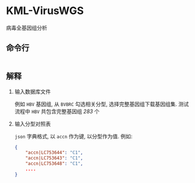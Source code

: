 # KML-VirusWGS

病毒全基因组分析

## 命令行

```bash

```

## 解释

1. 输入数据库文件

    例如 `HBV` 基因组, 从 `BVBRC` 勾选相关分型, 选择完整基因组下载基因组集. 测试流程中 `HBV` 共包含完整基因组 *283* 个

2. 输入分型对照表

    `json` 字典格式, 以 `accn` 作为键, 以分型作为值. 例如:

    ```json
    {
        "accn|LC753644": "C1",
        "accn|LC753643": "C1",
        "accn|LC753648": "C1",
        ....
    }
    ```
